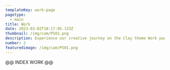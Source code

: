 ```yaml
---
templateKey: work-page
pagetype:
  - main
title: Work
date: 2023-03-02T10:17:05.133Z
thumbnail: /img/cam/PS01.png
description: Experience our creative journey on the Clay theme Work page. Explore our portfolio and witness the artistry behind our projects.
number: 2
featuredimage: /img/cam/PS01.png
---
```


@@ INDEX WORK @@
